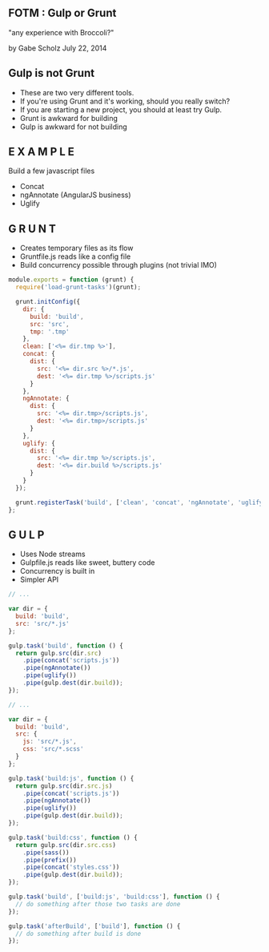 ## FOTM : Gulp or Grunt

"any experience with Broccoli?"

by Gabe Scholz
July 22, 2014


## Gulp is not Grunt

- These are two very different tools.
- If you're using Grunt and it's working, should you really switch?
- If you are starting a new project, you should at least try Gulp.
- Grunt is awkward for building
- Gulp is awkward for not building


## E X A M P L E

Build a few javascript files

- Concat
- ngAnnotate (AngularJS business)
- Uglify


## G R U N T

- Creates temporary files as its flow
- Gruntfile.js reads like a config file
- Build concurrency possible through plugins (not trivial IMO)


```javascript
module.exports = function (grunt) {
  require('load-grunt-tasks')(grunt);

  grunt.initConfig({
    dir: {
      build: 'build',
      src: 'src',
      tmp: '.tmp'
    },
    clean: ['<%= dir.tmp %>'],
    concat: {
      dist: {
        src: '<%= dir.src %>/*.js',
        dest: '<%= dir.tmp %>/scripts.js'
      }
    },
    ngAnnotate: {
      dist: {
        src: '<%= dir.tmp>/scripts.js',
        dest: '<%= dir.tmp>/scripts.js'
      }
    },
    uglify: {
      dist: {
        src: '<%= dir.tmp %>/scripts.js',
        dest: '<%= dir.build %>/scripts.js'
      }
    }
  });

  grunt.registerTask('build', ['clean', 'concat', 'ngAnnotate', 'uglify']);
};
```


## G U L P

- Uses Node streams
- Gulpfile.js reads like sweet, buttery code
- Concurrency is built in
- Simpler API


```javascript
// ...

var dir = {
  build: 'build',
  src: 'src/*.js'
};

gulp.task('build', function () {
  return gulp.src(dir.src)
    .pipe(concat('scripts.js'))
    .pipe(ngAnnotate())
    .pipe(uglify())
    .pipe(gulp.dest(dir.build));
});
```


```javascript
// ...

var dir = {
  build: 'build',
  src: {
    js: 'src/*.js',
    css: 'src/*.scss'
  }
};

gulp.task('build:js', function () {
  return gulp.src(dir.src.js)
    .pipe(concat('scripts.js'))
    .pipe(ngAnnotate())
    .pipe(uglify())
    .pipe(gulp.dest(dir.build));
});

gulp.task('build:css', function () {
  return gulp.src(dir.src.css)
    .pipe(sass())
    .pipe(prefix())
    .pipe(concat('styles.css'))
    .pipe(gulp.dest(dir.build));
});

gulp.task('build', ['build:js', 'build:css'], function () {
  // do something after those two tasks are done
});

gulp.task('afterBuild', ['build'], function () {
  // do something after build is done
});
```
